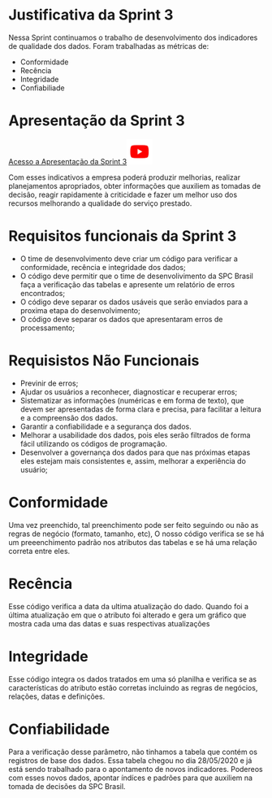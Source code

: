 # Justificativa da Sprint 3
Nessa Sprint continuamos o trabalho de desenvolvimento dos indicadores de qualidade dos dados. Foram trabalhadas as métricas de:
* Conformidade
* Recência  
* Integridade
* Confiabiliade

# Apresentação da Sprint 3
[Acesso a Apresentação da Sprint 3](https://youtu.be/8tHugKaUIFg)<img src="https://raw.githubusercontent.com/marciosousa4/projeto-integrador/1187733de59909b469e1f261c4219da7e665232e/download%20you%20tube.png" width="50" height="50" /> 



Com esses indicativos a empresa poderá produzir melhorias, realizar planejamentos apropriados, 
obter informações que auxiliem as tomadas de decisão, reagir rapidamente à criticidade e 
fazer um melhor uso dos recursos melhorando a qualidade do serviço prestado.

# Requisitos funcionais da Sprint 3
* O time de desenvolvimento deve criar um código para verificar a conformidade, recência e integridade dos dados;
* O código deve permitir que o time de desenvolivimento da SPC Brasil faça a verificação das tabelas e apresente um relatório de erros encontrados;
* O código deve separar os dados usáveis que serão enviados para a proxima etapa do desenvolvimento;
* O código deve separar os dados que apresentaram erros de processamento;

# Requisistos Não Funcionais
* Previnir de erros;
* Ajudar os usuários a reconhecer, diagnosticar e recuperar erros;
* Sistematizar as informações (numéricas e em forma de texto), que devem ser apresentadas de forma clara e precisa, para facilitar a leitura e a compreensão dos dados.
* Garantir a confiabilidade e a segurança dos dados.
* Melhorar a usabilidade dos dados, pois eles serão filtrados de forma fácil utilizando os códigos de programação.
* Desenvolver a governança dos dados para que nas próximas etapas eles estejam mais consistentes e, assim, melhorar a experiência do usuário;


# Conformidade 

Uma vez preenchido, tal preenchimento pode ser feito seguindo ou não as regras de negócio (formato, tamanho, etc),
O nosso código verifica se se há um preeenchimento padrão nos atributos das tabelas e se há uma relação correta entre eles. 

# Recência 
Esse código verifica a data da ultima atualização do dado. Quando foi a  última atualização em que o 
atributo foi alterado e gera um gráfico que mostra cada uma das datas e suas respectivas atualizações

# Integridade

Esse código integra os dados tratados em uma só planilha e verifica se as características do atributo estão corretas incluindo as regras de negócios, 
relações, datas e definições. 

# Confiabilidade
Para a verificação desse parâmetro, não tinhamos a tabela que contém os registros de base dos dados. Essa tabela chegou no dia 28/05/2020 e já está sendo trabalhado para o apontamento de novos indicadores. 
Podereos com esses novos dados, apontar índíces e padrões para que auxiliem na tomada de decisões da SPC Brasil. 






